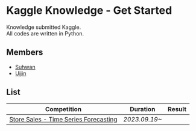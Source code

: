 # Kaggle Knowledge - Get Started
Knowledge submitted Kaggle.  
All codes are written in Python.

## Members
- [Suhwan](https://github.com/drrobot333)  
- [Uijin](https://github.com/youuijin)

## List
|Competition|Duration|Result|
|---|---|---|
|[Store Sales - Time Series Forecasting]()|_2023.09.19~_||
